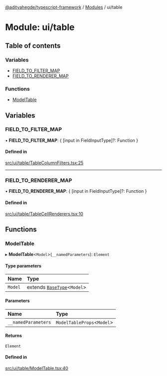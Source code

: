 [@adityahegde/typescript-framework](../README.md) / [Modules](../modules.md) / ui/table

# Module: ui/table

## Table of contents

### Variables

- [FIELD\_TO\_FILTER\_MAP](ui_table.md#field_to_filter_map)
- [FIELD\_TO\_RENDERER\_MAP](ui_table.md#field_to_renderer_map)

### Functions

- [ModelTable](ui_table.md#modeltable)

## Variables

### FIELD\_TO\_FILTER\_MAP

• **FIELD\_TO\_FILTER\_MAP**: { [input in FieldInputType]?: Function }

#### Defined in

[src/ui/table/TableColumnFilters.tsx:25](https://github.com/AdityaHegde/typescript-framework/blob/3b13972/src/ui/table/TableColumnFilters.tsx#L25)

___

### FIELD\_TO\_RENDERER\_MAP

• **FIELD\_TO\_RENDERER\_MAP**: { [input in FieldInputType]?: Function }

#### Defined in

[src/ui/table/TableCellRenderers.tsx:10](https://github.com/AdityaHegde/typescript-framework/blob/3b13972/src/ui/table/TableCellRenderers.tsx#L10)

## Functions

### ModelTable

▸ **ModelTable**<`Model`\>(`__namedParameters`): `Element`

#### Type parameters

| Name | Type |
| :------ | :------ |
| `Model` | extends [`BaseType`](../classes/models.BaseType.md)<`Model`\> |

#### Parameters

| Name | Type |
| :------ | :------ |
| `__namedParameters` | `ModelTableProps`<`Model`\> |

#### Returns

`Element`

#### Defined in

[src/ui/table/ModelTable.tsx:40](https://github.com/AdityaHegde/typescript-framework/blob/3b13972/src/ui/table/ModelTable.tsx#L40)

